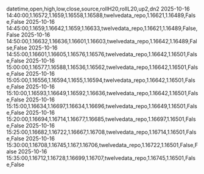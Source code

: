 datetime,open,high,low,close,source,rollH20,rollL20,up2,dn2
2025-10-16 14:40:00,1.16572,1.1659,1.16558,1.16588,twelvedata_repo,1.16621,1.16489,False,False
2025-10-16 14:45:00,1.1659,1.16642,1.1659,1.16633,twelvedata_repo,1.16621,1.16489,False,False
2025-10-16 14:50:00,1.16632,1.16636,1.16601,1.16603,twelvedata_repo,1.16642,1.16489,False,False
2025-10-16 14:55:00,1.16601,1.16605,1.16576,1.16576,twelvedata_repo,1.16642,1.16501,False,False
2025-10-16 15:00:00,1.16577,1.16588,1.16536,1.16562,twelvedata_repo,1.16642,1.16501,False,False
2025-10-16 15:05:00,1.16556,1.16594,1.1655,1.16594,twelvedata_repo,1.16642,1.16501,False,False
2025-10-16 15:10:00,1.16593,1.16649,1.16592,1.16636,twelvedata_repo,1.16642,1.16501,False,False
2025-10-16 15:15:00,1.16634,1.16697,1.16634,1.16696,twelvedata_repo,1.16649,1.16501,False,False
2025-10-16 15:20:00,1.16694,1.16714,1.16677,1.16685,twelvedata_repo,1.16697,1.16501,False,False
2025-10-16 15:25:00,1.16682,1.16722,1.16667,1.16708,twelvedata_repo,1.16714,1.16501,False,False
2025-10-16 15:30:00,1.16708,1.16745,1.167,1.16706,twelvedata_repo,1.16722,1.16501,False,False
2025-10-16 15:35:00,1.16712,1.16728,1.16699,1.16707,twelvedata_repo,1.16745,1.16501,False,False
